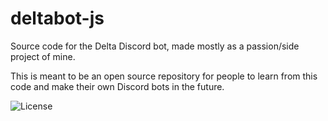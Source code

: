 # deltabot-js
Source code for the Delta Discord bot, made mostly as a passion/side project of mine.

This is meant to be an open source repository for people to learn from this code and make their own Discord bots in the future.

![License](https://img.shields.io/badge/license-MIT-green)